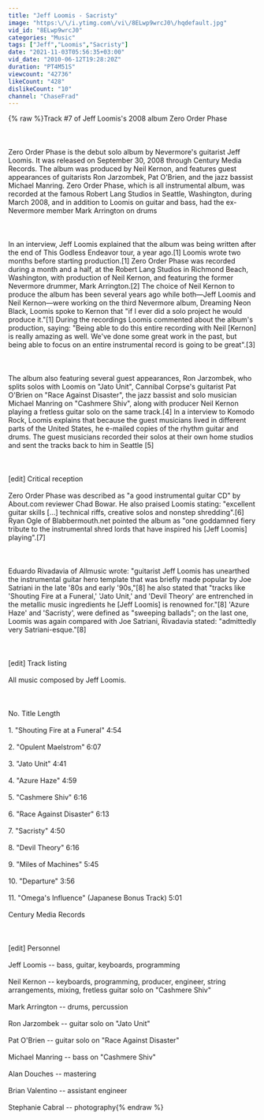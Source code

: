 ```yaml
---
title: "Jeff Loomis - Sacristy"
image: "https:\/\/i.ytimg.com\/vi\/8ELwp9wrcJ0\/hqdefault.jpg"
vid_id: "8ELwp9wrcJ0"
categories: "Music"
tags: ["Jeff","Loomis","Sacristy"]
date: "2021-11-03T05:56:35+03:00"
vid_date: "2010-06-12T19:28:20Z"
duration: "PT4M51S"
viewcount: "42736"
likeCount: "428"
dislikeCount: "10"
channel: "ChaseFrad"
---
```

{% raw %}Track #7 of Jeff Loomis's 2008 album Zero Order Phase<br /><br /><br /><br />Zero Order Phase is the debut solo album by Nevermore's guitarist Jeff Loomis. It was released on September 30, 2008 through Century Media Records. The album was produced by Neil Kernon, and features guest appearances of guitarists Ron Jarzombek, Pat O'Brien, and the jazz bassist Michael Manring. Zero Order Phase, which is all instrumental album, was recorded at the famous Robert Lang Studios in Seattle, Washington, during March 2008, and in addition to Loomis on guitar and bass, had the ex-Nevermore member Mark Arrington on drums<br /><br /><br /><br />In an interview, Jeff Loomis explained that the album was being written after the end of This Godless Endeavor tour, a year ago.[1] Loomis wrote two months before starting production.[1] Zero Order Phase was recorded during a month and a half, at the Robert Lang Studios in Richmond Beach, Washington, with production of Neil Kernon, and featuring the former Nevermore drummer, Mark Arrington.[2] The choice of Neil Kernon to produce the album has been several years ago while both—Jeff Loomis and Neil Kernon—were working on the third Nevermore album, Dreaming Neon Black, Loomis spoke to Kernon that &quot;if I ever did a solo project he would produce it.&quot;[1] During the recordings Loomis commented about the album's production, saying: &quot;Being able to do this entire recording with Neil [Kernon] is really amazing as well. We've done some great work in the past, but being able to focus on an entire instrumental record is going to be great&quot;.[3]<br /><br /><br /><br />The album also featuring several guest appearances, Ron Jarzombek, who splits solos with Loomis on &quot;Jato Unit&quot;, Cannibal Corpse's guitarist Pat O'Brien on &quot;Race Against Disaster&quot;, the jazz bassist and solo musician Michael Manring on &quot;Cashmere Shiv&quot;, along with producer Neil Kernon playing a fretless guitar solo on the same track.[4] In a interview to Komodo Rock, Loomis explains that because the guest musicians lived in different parts of the United States, he e-mailed copies of the rhythm guitar and drums. The guest musicians recorded their solos at their own home studios and sent the tracks back to him in Seattle [5]<br /><br /><br /><br />[edit] Critical reception<br /><br />Zero Order Phase was described as &quot;a good instrumental guitar CD&quot; by About.com reviewer Chad Bowar. He also praised Loomis stating: &quot;excellent guitar skills [...] technical riffs, creative solos and nonstep shredding&quot;.[6] Ryan Ogle of Blabbermouth.net pointed the album as &quot;one goddamned fiery tribute to the instrumental shred lords that have inspired his [Jeff Loomis] playing&quot;.[7]<br /><br /><br /><br />Eduardo Rivadavia of Allmusic wrote: &quot;guitarist Jeff Loomis has unearthed the instrumental guitar hero template that was briefly made popular by Joe Satriani in the late '80s and early '90s,&quot;[8] he also stated that &quot;tracks like 'Shouting Fire at a Funeral,' 'Jato Unit,' and 'Devil Theory' are entrenched in the metallic music ingredients he [Jeff Loomis] is renowned for.&quot;[8] 'Azure Haze' and 'Sacristy', were defined as &quot;sweeping ballads&quot;; on the last one, Loomis was again compared with Joe Satriani, Rivadavia stated: &quot;admittedly very Satriani-esque.&quot;[8]<br /><br /><br /><br />[edit] Track listing<br /><br />All music composed by Jeff Loomis.<br /><br /><br /><br />No. Title Length <br /><br />1. &quot;Shouting Fire at a Funeral&quot;   4:54 <br /><br />2. &quot;Opulent Maelstrom&quot;   6:07 <br /><br />3. &quot;Jato Unit&quot;   4:41 <br /><br />4. &quot;Azure Haze&quot;   4:59 <br /><br />5. &quot;Cashmere Shiv&quot;   6:16 <br /><br />6. &quot;Race Against Disaster&quot;   6:13 <br /><br />7. &quot;Sacristy&quot;   4:50 <br /><br />8. &quot;Devil Theory&quot;   6:16 <br /><br />9. &quot;Miles of Machines&quot;   5:45 <br /><br />10. &quot;Departure&quot;   3:56 <br /><br />11. &quot;Omega's Influence&quot; (Japanese Bonus Track) 5:01 <br /><br />Century Media Records<br /><br /><br /><br />[edit] Personnel<br /><br />Jeff Loomis -- bass, guitar, keyboards, programming<br /><br />Neil Kernon -- keyboards, programming, producer, engineer, string arrangements, mixing, fretless guitar solo on &quot;Cashmere Shiv&quot;<br /><br />Mark Arrington -- drums, percussion<br /><br />Ron Jarzombek -- guitar solo on &quot;Jato Unit&quot;<br /><br />Pat O'Brien -- guitar solo on &quot;Race Against Disaster&quot;<br /><br />Michael Manring -- bass on &quot;Cashmere Shiv&quot;<br /><br />Alan Douches -- mastering<br /><br />Brian Valentino -- assistant engineer<br /><br />Stephanie Cabral -- photography{% endraw %}
